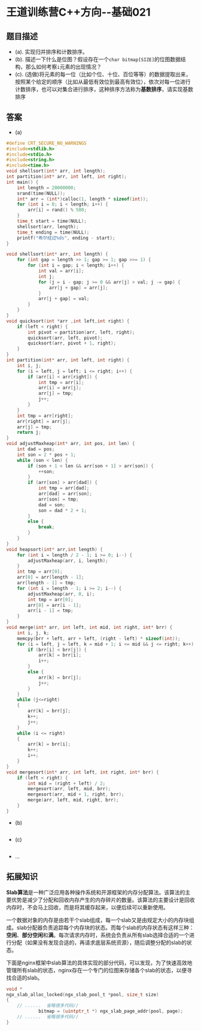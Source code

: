 # 王道训练营C++方向--基础021

## 题目描述

- (a). 实现归并排序和计数排序。
- (b). 描述一下什么是位图？假设存在一个`char bitmap[SIZE]`的位图数据结构，那么如何考察`i`元素的出现情况？
- (c). (选做)将元素的每一位（比如个位、十位、百位等等）的数据提取出来，按照某个给定的顺序（比如从最低有效位到最高有效位），依次对每一位进行计数排序，也可以对集合进行排序，这种排序方法称为**基数排序**，请实现基数排序

## 答案

- (a)

```c
#define CRT_SECURE_NO_WARNINGS
#include<stdlib.h>
#include<stdio.h>
#include<string.h>
#include<time.h>
void shellsort(int* arr, int length);
int partition(int* arr, int left, int right);
int main() {
	int length = 20000000;
	srand(time(NULL));
	int* arr = (int*)calloc(1, length * sizeof(int));
	for (int i = 0; i < length; i++) {
		arr[i] = rand() % 500;
	}
	time_t start = time(NULL);
	shellsort(arr, length);
	time_t ending = time(NULL);
	printf("希尔经过%ds", ending - start);
}

void shellsort(int* arr, int length) {
	for (int gap = length >> 1; gap >= 1; gap >>= 1) {
		for (int i = gap; i < length; i++) {
			int val = arr[i];
			int j;
			for (j = i - gap; j >= 0 && arr[j] > val; j -= gap) {
				arr[j + gap] = arr[j];
			}
			arr[j + gap] = val;
		}
	}
}
void quicksort(int *arr	,int left,int right) {
	if (left < right) {
		int pivot = partition(arr, left, right);
		quicksort(arr, left, pivot);
		quicksort(arr, pivot + 1, right);
	}
}
int partition(int* arr, int left, int right) {
	int i, j;
	for (i = left, j = left; i <= right; i++) {
		if (arr[i] < arr[right]) {
			int tmp = arr[i];
			arr[i] = arr[j];
			arr[j] = tmp;
			j++;
		}
	}
	int tmp = arr[right];
	arr[right] = arr[j];
	arr[j] = tmp;
	return j;
}
void adjustMaxheap(int* arr, int pos, int len) {
	int dad = pos;
	int son = 2 * pos + 1;
	while (son < len) {
		if (son + 1 < len && arr[son + 1] > arr[son]) {
			++son;
		}
		if (arr[son] > arr[dad]) {
			int tmp = arr[dad];
			arr[dad] = arr[son];
			arr[son] = tmp;
			dad = son;
			son = dad * 2 + 1;
		}
		else {
			break;
		}
	}
}
void heapsort(int* arr,int length) {
	for (int i = length / 2 - 1; i >= 0; i--) {
		adjustMaxheap(arr, i, length);
	}
	int tmp = arr[0];
	arr[0] = arr[length - 1];
	arr[length - 1] = tmp;
	for (int i = length - 1; i >= 2; i--) {
		adjustMaxheap(arr, 0, i);
		int tmp = arr[0];
		arr[0] = arr[i - 1];
		arr[i - 1] = tmp;
	}
}
void merge(int* arr, int left, int mid, int right, int* brr) {
	int i, j, k;
	memcpy(brr + left, arr + left, (right - left) * sizeof(int));
	for (i = left, j = left, k = mid + 1; i <= mid && j <= right; k++) {
		if (brr[i] < brr[j]) {
			arr[k] = brr[i];
			i++;
		}
		else {
			arr[k] = brr[j];
			j++;
		}
	}
	while (j<=right)
	{
		arr[k] = brr[j];
		k++;
		j++;
	}
	while (i <= right)
	{
		arr[k] = brr[i];
		k++;
		i++;
	}
}
void mergesort(int* arr, int left, int right, int* brr) {
	if (left < right) {
		int mid = (right + left) / 2;
		mergesort(arr, left, mid, brr);
		mergesort(arr, mid + 1, right, brr);
		merge(arr, left, mid, right, brr);
	}
}
```

- (b)

```c

```

- (c)

```c

```

- ...

## 拓展知识

**Slab算法**是一种广泛应用各种操作系统和开源框架的内存分配算法。该算法的主要优势是减少了分配和回收内存产生的内存碎片的数量。该算法的主要设计是回收内存时，不会马上回收，而是将其缓存起来，以便后续可以重新使用。

一个数据对象的内存是由若干个slab组成，每一个slab又是由规定大小的内存块组成。slab分配器负责追踪每个内存块的状态。而每个slab的内存状态有这样三种：**空闲**、**部分空闲**和**满**。每次请求内存时，系统会负责从所有slab选择合适的一个进行分配（如果没有发现合适的，再请求底层系统资源），随后调整分配的slab的状态。

下面是nginx框架中slab算法的具体实现的部分代码，可以发现，为了快速高效地管理所有slab的状态，nginx存在一个专门的位图来存储各个slab的状态，以便寻找合适的slab。

```c
void *
ngx_slab_alloc_locked(ngx_slab_pool_t *pool, size_t size)
{
	// ......  省略很多代码// 
            bitmap = (uintptr_t *) ngx_slab_page_addr(pool, page);
	// ......  省略很多代码//
}

```



